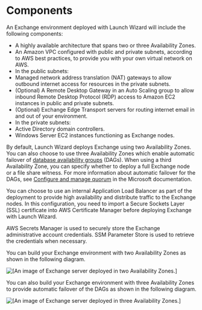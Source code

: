 # Components<a name="launch-wizard-exchange-components"></a>

An Exchange environment deployed with Launch Wizard will include the following components:
+  A highly available architecture that spans two or three Availability Zones\. 
+  An Amazon VPC configured with public and private subnets, according to AWS best practices, to provide you with your own virtual network on AWS\. 
+  In the public subnets:
  +  Managed network address translation \(NAT\) gateways to allow outbound internet access for resources in the private subnets\.
  +  \(Optional\) A Remote Desktop Gateway in an Auto Scaling group to allow inbound Remote Desktop Protocol \(RDP\) access to Amazon EC2 instances in public and private subnets\.
  + \(Optional\) Exchange Edge Transport servers for routing internet email in and out of your environment\.
+  In the private subnets: 
  + Active Directory domain controllers\.
  + Windows Server EC2 instances functioning as Exchange nodes\.

By default, Launch Wizard deploys Exchange using two Availability Zones\. You can also choose to use three Availability Zones which enable automatic failover of [database availability groups](https://docs.microsoft.com/en-us/exchange/database-availability-groups-dags-exchange-2013-help?redirectedfrom=MSDN) \(DAGs\)\. When using a third Availability Zone, you can specify whether to deploy a full Exchange node or a file share witness\. For more information about automatic failover for the DAGs, see [Configure and manage quorum](https://docs.microsoft.com/en-us/windows-server/failover-clustering/manage-cluster-quorum) in the Microsoft documentation\.

You can choose to use an internal Application Load Balancer as part of the deployment to provide high availability and distribute traffic to the Exchange nodes\. In this configuration, you need to import a Secure Sockets Layer \(SSL\) certificate into AWS Certificate Manager before deploying Exchange with Launch Wizard\.

AWS Secrets Manager is used to securely store the Exchange administrative account credentials\. SSM Parameter Store is used to retrieve the credentials when necessary\.

You can build your Exchange environment with two Availability Zones as shown in the following diagram\.

![\[An image of Exchange server deployed in two Availability Zones.\]](http://docs.aws.amazon.com/launchwizard/latest/userguide/images/exchange-on-aws-architecture-2az.png)

You can also build your Exchange environment with three Availability Zones to provide automatic failover of the DAGs as shown in the following diagram\.

![\[An image of Exchange server deployed in three Availability Zones.\]](http://docs.aws.amazon.com/launchwizard/latest/userguide/images/exchange-on-aws-architecture-3az.png)